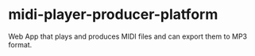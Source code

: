 # midi-player-producer-platform
Web App that plays and produces MIDI files and can export them to MP3 format.
